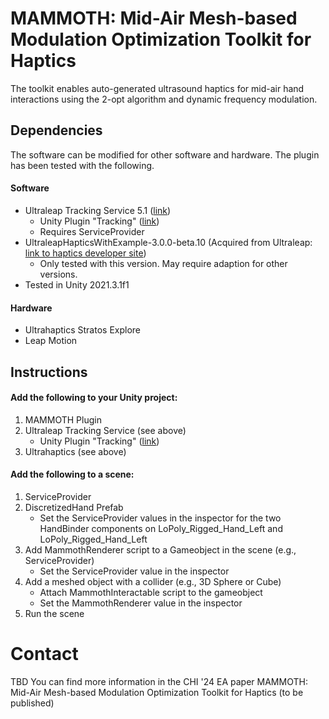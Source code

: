 # MAMMOTH: Mid-Air Mesh-based Modulation Optimization Toolkit for Haptics
The toolkit enables auto-generated ultrasound haptics for mid-air hand interactions using the 2-opt algorithm and dynamic frequency modulation.

## Dependencies
The software can be modified for other software and hardware. The plugin has been tested with the following.

#### Software
- Ultraleap Tracking Service 5.1 ([link](https://leap2.ultraleap.com/gemini-downloads/?_gl=1*1ph45u5*_ga*MTMzNjcxMjA2NS4xNzEzOTUyMDkz*_ga_5G8B19JLWG*MTcxMzk1MjA5Mi4xLjEuMTcxMzk1MjEwNy40NS4wLjA.))
  - Unity Plugin "Tracking" ([link](https://docs.ultraleap.com/xr-and-tabletop/tabletop/unity/getting-started/index.html))
  - Requires ServiceProvider
- UltraleapHapticsWithExample-3.0.0-beta.10 (Acquired from Ultraleap: [link to haptics developer site](https://developer.ultrahaptics.com/))
  - Only tested with this version. May require adaption for other versions.
- Tested in Unity 2021.3.1f1

#### Hardware
- Ultrahaptics Stratos Explore
- Leap Motion

## Instructions
#### Add the following to your Unity project:
1. MAMMOTH Plugin
2. Ultraleap Tracking Service (see above)
    - Unity Plugin "Tracking" ([link](https://docs.ultraleap.com/xr-and-tabletop/tabletop/unity/getting-started/index.html))
3. Ultrahaptics (see above)

#### Add the following to a scene:
  1. ServiceProvider
  2. DiscretizedHand Prefab
      - Set the ServiceProvider values in the inspector for the two HandBinder components on LoPoly_Rigged_Hand_Left and LoPoly_Rigged_Hand_Left
  4. Add MammothRenderer script to a Gameobject in the scene (e.g., ServiceProvider)
      - Set the ServiceProvider value in the inspector
  5. Add a meshed object with a collider (e.g., 3D Sphere or Cube)
      - Attach MammothInteractable script to the gameobject
      - Set the MammothRenderer value in the inspector
  6. Run the scene

# Contact
TBD
You can find more information in the CHI '24 EA paper MAMMOTH: Mid-Air Mesh-based Modulation Optimization Toolkit for Haptics (to be published)
